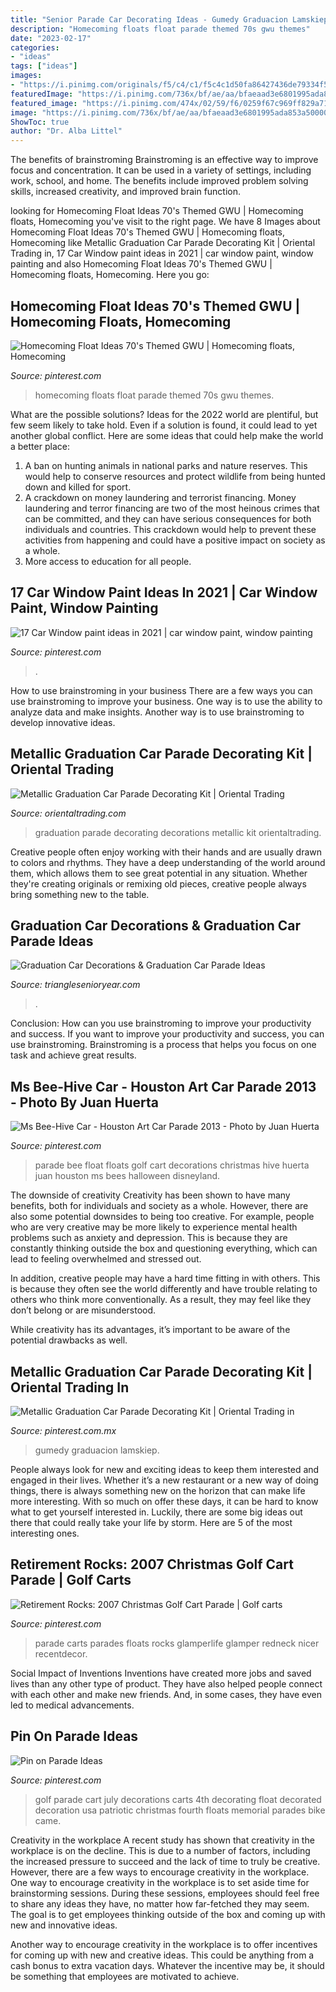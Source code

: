 ```yaml
---
title: "Senior Parade Car Decorating Ideas - Gumedy Graduacion Lamskiep"
description: "Homecoming floats float parade themed 70s gwu themes"
date: "2023-02-17"
categories:
- "ideas"
tags: ["ideas"]
images:
- "https://i.pinimg.com/originals/f5/c4/c1/f5c4c1d50fa86427436de79334f5c94c.jpg"
featuredImage: "https://i.pinimg.com/736x/bf/ae/aa/bfaeaad3e6801995ada853a5000030d0.jpg"
featured_image: "https://i.pinimg.com/474x/02/59/f6/0259f67c969ff829a71c19bcbfe4957d.jpg"
image: "https://i.pinimg.com/736x/bf/ae/aa/bfaeaad3e6801995ada853a5000030d0.jpg"
ShowToc: true
author: "Dr. Alba Littel"
---
```



The benefits of brainstroming
Brainstroming is an effective way to improve focus and concentration. It can be used in a variety of settings, including work, school, and home. The benefits include improved problem solving skills, increased creativity, and improved brain function.

	

		
looking for Homecoming Float Ideas 70&#039;s Themed GWU | Homecoming floats, Homecoming you've visit to the right page. We have 8 Images about Homecoming Float Ideas 70&#039;s Themed GWU | Homecoming floats, Homecoming like Metallic Graduation Car Parade Decorating Kit | Oriental Trading in, 17 Car Window paint ideas in 2021 | car window paint, window painting and also Homecoming Float Ideas 70&#039;s Themed GWU | Homecoming floats, Homecoming. Here you go:
		
    
## Homecoming Float Ideas 70&#039;s Themed GWU | Homecoming Floats, Homecoming

<img loading=lazy src="https://i.pinimg.com/originals/f5/c4/c1/f5c4c1d50fa86427436de79334f5c94c.jpg" onerror="this.onerror=null;this.src='https://tse2.mm.bing.net/th?id=OIP.TqBPR97p0y_rWHeBCBwPtAHaJ4&amp;pid=15.1';" alt="Homecoming Float Ideas 70&#039;s Themed GWU | Homecoming floats, Homecoming">

_Source: pinterest.com_

>homecoming floats float parade themed 70s gwu themes. 

	

What are the possible solutions?
Ideas for the 2022 world are plentiful, but few seem likely to take hold. Even if a solution is found, it could lead to yet another global conflict. Here are some ideas that could help make the world a better place: 
1. A ban on hunting animals in national parks and nature reserves. This would help to conserve resources and protect wildlife from being hunted down and killed for sport.
2. A crackdown on money laundering and terrorist financing. Money laundering and terror financing are two of the most heinous crimes that can be committed, and they can have serious consequences for both individuals and countries. This crackdown would help to prevent these activities from happening and could have a positive impact on society as a whole.
3. More access to education for all people.

    
## 17 Car Window Paint Ideas In 2021 | Car Window Paint, Window Painting

<img loading=lazy src="https://i.pinimg.com/474x/02/59/f6/0259f67c969ff829a71c19bcbfe4957d.jpg" onerror="this.onerror=null;this.src='https://tse4.mm.bing.net/th?id=OIP.IZ8tto_QW5MG110ZYZ1MZQAAAA&amp;pid=15.1';" alt="17 Car Window paint ideas in 2021 | car window paint, window painting">

_Source: pinterest.com_

>. 

	

How to use brainstroming in your business
There are a few ways you can use brainstroming to improve your business. One way is to use the ability to analyze data and make insights. Another way is to use brainstroming to develop innovative ideas.

    
## Metallic Graduation Car Parade Decorating Kit | Oriental Trading

<img loading=lazy src="https://s7.orientaltrading.com/is/image/OrientalTrading/13965187?$PDP_VIEWER_IMAGE$" onerror="this.onerror=null;this.src='https://tse3.mm.bing.net/th?id=OIP.C8vUV66INyajTseqz28AsQHaHa&amp;pid=15.1';" alt="Metallic Graduation Car Parade Decorating Kit | Oriental Trading">

_Source: orientaltrading.com_

>graduation parade decorating decorations metallic kit orientaltrading. 

	

Creative people often enjoy working with their hands and are usually drawn to colors and rhythms. They have a deep understanding of the world around them, which allows them to see great potential in any situation. Whether they're creating originals or remixing old pieces, creative people always bring something new to the table.

    
## Graduation Car Decorations &amp; Graduation Car Parade Ideas

<img loading=lazy src="https://www.trianglesenioryear.com/images/gradparadeforSEO.JPG" onerror="this.onerror=null;this.src='https://tse1.mm.bing.net/th?id=OIP.kWs_CnXDaf6yPpQznksTNAHaD5&amp;pid=15.1';" alt="Graduation Car Decorations &amp; Graduation Car Parade Ideas">

_Source: trianglesenioryear.com_

>. 

	

Conclusion: How can you use brainstroming to improve your productivity and success.
If you want to improve your productivity and success, you can use brainstroming. Brainstroming is a process that helps you focus on one task and achieve great results.

    
## Ms Bee-Hive Car - Houston Art Car Parade 2013 - Photo By Juan Huerta

<img loading=lazy src="https://i.pinimg.com/736x/f8/8b/8f/f88b8f088595c0251036892f3cc1ac0b--parade--parade-floats.jpg" onerror="this.onerror=null;this.src='https://tse3.mm.bing.net/th?id=OIP.BfILN_oWRftVZhL8BUg6OQHaLG&amp;pid=15.1';" alt="Ms Bee-Hive Car - Houston Art Car Parade 2013 - Photo by Juan Huerta">

_Source: pinterest.com_

>parade bee float floats golf cart decorations christmas hive huerta juan houston ms bees halloween disneyland. 

	

The downside of creativity
Creativity has been shown to have many benefits, both for individuals and society as a whole. However, there are also some potential downsides to being too creative.
For example, people who are very creative may be more likely to experience mental health problems such as anxiety and depression. This is because they are constantly thinking outside the box and questioning everything, which can lead to feeling overwhelmed and stressed out.

In addition, creative people may have a hard time fitting in with others. This is because they often see the world differently and have trouble relating to others who think more conventionally. As a result, they may feel like they don’t belong or are misunderstood.

While creativity has its advantages, it’s important to be aware of the potential drawbacks as well.

    
## Metallic Graduation Car Parade Decorating Kit | Oriental Trading In

<img loading=lazy src="https://i.pinimg.com/736x/bf/ae/aa/bfaeaad3e6801995ada853a5000030d0.jpg" onerror="this.onerror=null;this.src='https://tse2.mm.bing.net/th?id=OIP.lZUlWeVPzr66xPNdCMSk0gHaHa&amp;pid=15.1';" alt="Metallic Graduation Car Parade Decorating Kit | Oriental Trading in">

_Source: pinterest.com.mx_

>gumedy graduacion lamskiep. 

	

People always look for new and exciting ideas to keep them interested and engaged in their lives. Whether it’s a new restaurant or a new way of doing things, there is always something new on the horizon that can make life more interesting. With so much on offer these days, it can be hard to know what to get yourself interested in. Luckily, there are some big ideas out there that could really take your life by storm. Here are 5 of the most interesting ones.

    
## Retirement Rocks: 2007 Christmas Golf Cart Parade | Golf Carts

<img loading=lazy src="https://i.pinimg.com/originals/ea/ee/a6/eaeea683a5897795a39daa8631601930.png" onerror="this.onerror=null;this.src='https://tse1.mm.bing.net/th?id=OIP.RGsdTinAnUa-ftuI14EKQgHaE7&amp;pid=15.1';" alt="Retirement Rocks: 2007 Christmas Golf Cart Parade | Golf carts">

_Source: pinterest.com_

>parade carts parades floats rocks glamperlife glamper redneck nicer recentdecor. 

	

Social Impact of Inventions
Inventions have created more jobs and saved lives than any other type of product. They have also helped people connect with each other and make new friends. And, in some cases, they have even led to medical advancements.

    
## Pin On Parade Ideas

<img loading=lazy src="https://i.pinimg.com/736x/bf/ee/2e/bfee2ef11b47aa1b340d39071f5ff18d.jpg" onerror="this.onerror=null;this.src='https://tse1.mm.bing.net/th?id=OIP.bXGwHtsOuE1x3wXRHA8y7gHaJO&amp;pid=15.1';" alt="Pin on Parade Ideas">

_Source: pinterest.com_

>golf parade cart july decorations carts 4th decorating float decorated decoration usa patriotic christmas fourth floats memorial parades bike came. 

	

Creativity in the workplace
A recent study has shown that creativity in the workplace is on the decline. This is due to a number of factors, including the increased pressure to succeed and the lack of time to truly be creative. However, there are a few ways to encourage creativity in the workplace.
One way to encourage creativity in the workplace is to set aside time for brainstorming sessions. During these sessions, employees should feel free to share any ideas they have, no matter how far-fetched they may seem. The goal is to get employees thinking outside of the box and coming up with new and innovative ideas.

Another way to encourage creativity in the workplace is to offer incentives for coming up with new and creative ideas. This could be anything from a cash bonus to extra vacation days. Whatever the incentive may be, it should be something that employees are motivated to achieve.

